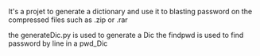 It's a projet to generate a dictionary and use it to blasting password on the compressed files such as .zip or .rar

the generateDic.py is used to generate a Dic
the findpwd is used to find password by line in a pwd_Dic
